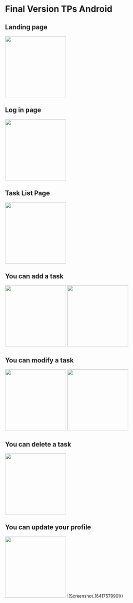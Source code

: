 # Final Version TPs Android
## Landing page
<img src="https://user-images.githubusercontent.com/79865655/148699094-5dfe4af3-b1dd-4c03-add7-bbd5368de138.png" width="200"/>

## Log in page

<img src="https://user-images.githubusercontent.com/79865655/148699373-8d37134d-3ee2-4dee-823b-39b3d0234110.png" width="200"/>

## Task List Page

<img src="https://user-images.githubusercontent.com/79865655/148699422-7a740859-0bdb-4032-80fb-d4129af7cc36.png" width="200"/>

## You can add a task
<div>
<img src="https://user-images.githubusercontent.com/79865655/148699456-7bebc53a-b2f5-42e6-b7cd-9b713912451a.png" width="200"/>

<img src="https://user-images.githubusercontent.com/79865655/148699490-3074eedf-5285-4ec0-bc90-8d69ce3f878a.png" width="200"/>

</div>


## You can modify a task
<div>
<img src="https://user-images.githubusercontent.com/79865655/148699525-dd9d0de2-acf8-403d-ae49-0067cdece135.png" width="200"/>

<img src="https://user-images.githubusercontent.com/79865655/148699532-f56796f7-53b5-40a2-905c-f7533ca2eeca.png" width="200"/>

</div>

## You can delete a task

<img src="https://user-images.githubusercontent.com/79865655/148699562-7febfb1f-eb8e-46c5-84a7-3c48410a1254.png" width="200"/>


## You can update your profile

<img src="https://user-images.githubusercontent.com/79865655/148699607-aa7b00fc-516e-4089-8646-46556050ac59.png" width="200"/>
![Screenshot_1641757990]()


